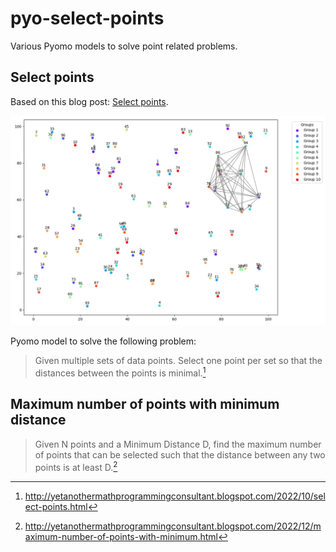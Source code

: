 # pyo-select-points
Various Pyomo models to solve point related problems.

## Select points

Based on this blog post: [Select points](https://sysid.github.io/select-points/).

![full2_solution](full2_solution.png)

Pyomo model to solve the following problem:

> Given multiple sets of data points. Select one point per set so that the distances between the points is minimal.[^1]

## Maximum number of points with minimum distance

> Given N points and a Minimum Distance D, find the maximum number of points that can be selected such that the distance
> between any two points is at least D.[^2]

[^1]: http://yetanothermathprogrammingconsultant.blogspot.com/2022/10/select-points.html

[^2]: http://yetanothermathprogrammingconsultant.blogspot.com/2022/12/maximum-number-of-points-with-minimum.html

